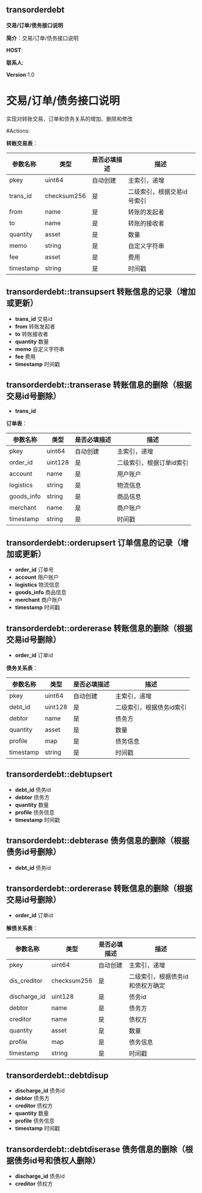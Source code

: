 transorderdebt
----------
**交易/订单/债务接口说明**

**简介**：交易/订单/债务接口说明

**HOST**: 

**联系人**:

**Version**:1.0


# **交易/订单/债务接口说明**
实现对转账交易、订单和债务关系的增加、删除和修改

#Actions:

**转账交易表**：

| 参数名称  | 类型    | 是否必填描述 | 描述     |
| --------- | ------- | ------------ | -------- |
| pkey  | uint64 | 自动创建           | 主索引，递增 |
| trans_id  | checksum256 | 是           | 二级索引，根据交易id号索引 |
| from | name | 是           | 转账的发起者   |
| to | name | 是           | 转账的接收者   |
| quantity | asset | 是           | 数量   |
| memo | string | 是           |  自定义字符串  |
| fee | asset | 是           | 费用   |
| timestamp | string | 是          | 时间戳   |

## transorderdebt::transupsert   转账信息的记录（增加或更新）
   - **trans_id**  交易id
   - **from**      转账发起者
   - **to**        转账接收者
   - **quantity**  数量
   - **memo**      自定义字符串
   - **fee**       费用   
   - **timestamp**  时间戳

## transorderdebt::transerase    转账信息的删除（根据交易id号删除）
   - **trans_id**

**订单表**：

| 参数名称  | 类型    | 是否必填描述 | 描述     |
| --------- | ------- | ------------ | -------- |
| pkey  | uint64 | 自动创建           | 主索引，递增 |
| order_id  | uint128 | 是           | 二级索引，根据订单id索引 |
| account | name | 是           | 用户账户   |
| logistics | string | 是           | 物流信息   |
| goods_info | string | 是           | 商品信息   |
| merchant | name | 是           | 商户账户   |
| timestamp | string | 是          | 时间戳   |

## transorderdebt::orderupsert   订单信息的记录（增加或更新）
   - **order_id**   订单号
   - **account**    用户账户
   - **logistics**  物流信息
   - **goods_info** 商品信息
   - **merchant**   商户账户
   - **timestamp**  时间戳

## transorderdebt::ordererase    转账信息的删除（根据交易id号删除）
   - **order_id**  订单id


**债务关系表**：

| 参数名称  | 类型    | 是否必填描述 | 描述     |
| --------- | ------- | ------------ | -------- |
| pkey  | uint64 | 自动创建           | 主索引，递增 |
| debt_id  | uint128 | 是           | 二级索引，根据债务id索引 |
| debtor | name | 是           | 债务方   |
| quantity | asset | 是           | 数量   |
| profile | map<string string> | 是           | 债务信息   |
| timestamp | string | 是          | 时间戳   |

## transorderdebt::debtupsert
   - **debt_id**   债务id
   - **debtor**    债务方
   - **quantity**  数量
   - **profile**   债务信息  
   - **timestamp**  时间戳
 
## transorderdebt::debterase    债务信息的删除（根据债务id号删除）
   - **debt_id**   债务id
   
## transorderdebt::ordererase    转账信息的删除（根据交易id号删除）
   - **order_id**  订单id


**解债关系表**：

| 参数名称  | 类型    | 是否必填描述 | 描述     |
| --------- | ------- | ------------ | -------- |
| pkey  | uint64 | 自动创建           | 主索引，递增 |
| dis_creditor  | checksum256 | 是           | 二级索引，根据债务id和债权方确定 |
| discharge_id  | uint128 | 是           | 债务id|
| debtor | name | 是           | 债务方   |
| creditor | name | 是           | 债权方   |
| quantity | asset | 是           | 数量   |
| profile | map<string string> | 是           | 债务信息   |
| timestamp | string | 是          | 时间戳   |

## transorderdebt::debtdisup
   - **discharge_id**   债务id
   - **debtor**    债务方
   - **creditor**    债权方
   - **quantity**  数量
   - **profile**   债务信息  
   - **timestamp**  时间戳
   
## transorderdebt::debtdiserase    债务信息的删除（根据债务id号和债权人删除）
   - **discharge_id**   债务id
   - **creditor**   债权方
   

  
